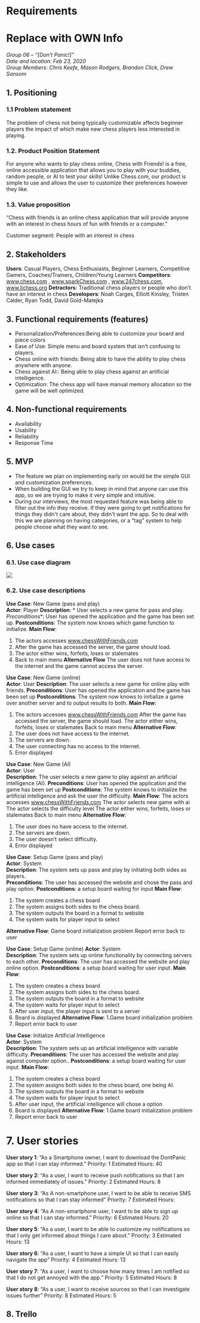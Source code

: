 
# Requirements

# Replace with OWN Info

_Group 06 – “[Don't Panic!]”\
Date and location: Feb 23, 2020\
Group Members: Chris Keefe, Mason Rodgers, Brandon Click, Drew Sansom_

## 1. Positioning
### 1.1 Problem statement


The problem of chess not being typically customizable affects beginner players the impact of which make new chess players less interested in playing.


### 1.2. Product Position Statement


For anyone who wants to play chess online, Chess with Friends! is a free, online accessible application that allows you to play with your buddies, random people, or AI to test your skills! Unlike Chess.com, our product is simple to use and allows the user to customize their preferences however they like.


### 1.3. Value proposition


“Chess with friends is an online chess application that will provide anyone with an interest in chess hours of fun with friends or a computer.”


Customer segment: People with an interest in chess


## 2. Stakeholders


**Users**: Casual Players, Chess Enthusiasts, Beginner Learners, Competitive Gamers, Coaches/Trainers, Children/Young Learners
**Competitors**: www.chess.com , www.sparkChess.com , www.247chess.com, www.lichess.org 
**Detractors**: Traditional chess players or people who don’t have an interest in chess
**Developers**: Noah Carges, Elliott Kinsley, Tristen Calder, Ryan Todd, David Gold-Matejka


## 3. Functional requirements (features)


- Personalization/Preferences:Being able to customize your board and piece colors
- Ease of Use: Simple menu and board system that isn’t confusing to players.
- Chess online with friends: Being able to have the ability to play chess anywhere with anyone.
- Chess against AI:: Being able to play chess against an artificial intelligence.
- Optimization: The chess app will have manual memory allocation so the game will be well optimized.


## 4. Non-functional requirements
- Availability
- Usability
- Reliability
- Response Time


## 5. MVP
- The feature we plan on implementing early on would be the simple GUI and customization preferences.
- When building the GUI we try to keep in mind that anyone can use this app, so we are trying to make it very simple and intuitive.
- During our interviews, the most requested feature was being able to filter out the info they receive. If they were going to get notifications for things they didn't care about, they didn't want the app. So to deal with this we are planning on having categories, or a “tag” system to help people choose what they want to see.

## 6. Use cases
### 6.1. Use case diagram
**![](https://viewer.diagrams.net/?tags=%7B%7D&lightbox=1&highlight=0000ff&edit=_blank&layers=1&nav=1#R%3Cmxfile%3E%3Cdiagram%20name%3D%22Page-1%22%20id%3D%22WCMoGo7gu0v-y6roYR2P%22%3E5VrbcpswEP0azyQPzXAxOHl07DTtTNpkxtNJ2zcFZKypQB4hfMnXd2XuiDTYicENT0iLtDLn7KKzMgNz4m9uOVouvjEX04GhuZuBOR0Yhq6NLLhIyza22JoRGzxO3GRQbpiRZ5zOTKwRcXFYGigYo4Isy0aHBQF2RMmGOGfr8rA5o%2BVVl8jDimHmIKpaH4krFrH10tJy%2BxdMvEW6sq4ld3yUDk4M4QK5bF0wmTcDc8IZE3HL30wwleCluMTzPr9wN%2FthHAeiyYSr6d19aF%2F7W238Y%2FObr1eBZnxKvKwQjZIHHhg2BX%2FXLllB05PN1PTEqxZYrWZcwfRA0RbzxsObr7RDVGxTmgDcpWxGPh07gnEYs8JcECDyDj1h%2BsBCIggLYMgTE4L5hQFjSjx5Q7AlWBfCp9DRockiQUmAJ1loadnSci7evMiEnvELiYGZjwXfwpAsK5KQSHJiaCb9dR5hqWlRCC47saEkpr3Mc047NBLm94gCoyYKKgDjwB3LdIJewAJcBoqzKHCxW0IIu0pivYpP4fmtmudPbRxTJMiq7L4OlGSFB0Zg4Rz%2BYQV%2Bq4JryCLu4GRWMaMqjkyj7MisEiQQ97BQHO04yh77cNrMftM2OpQ2vezIapm2Yb9pq6J9KG2KoyPTZjWgjVLQJZKu9YIIPFsiR95ZgzQqU%2FgOm4jy8jHUTUTX29xF7BMDSLfK8VKzy7YL0Oi0AbI6Byhd7FQQGl69LtRaRqhOsJ8QQt2%2FhfQmYrZDhE4gy95XNwIOfPszubXr%2FJJ3Lqy0O90UR063ewoXKPh3G%2FurWdGVwhlVduLh8ECFY1fqQrPq6MgKR%2B%2BXMlV4s64urPdhrsbVsblrIk8%2FMHeX75RzVvvMqbp5tg0F9nt7Pjaqloxdn4%2FpqnL%2FjtdguEU%2BhsvZLL66eEUcfK6gD1BIVkLB2R%2BAi0r80xRECboOgIMlL3NCaWVMAfMqKT5xXfqSkqnL6beVDMNyyWCalsKMXcOMeTRmLlVmbh4zZpQEOrsPZMieN0ybD0RcVaN0TFz6%2Fm5M3Phr70mzOietSfWZiwyHojAkTqPiIev0rHjI9rb0jXronxGZAkodae0WD2kodB8beENEVo9CuzALevkk2dk%2FnmI%2B%2FgGEfUrh9IaaRjn8al0ZG%2FsdVPynIdVZqBiV499D%2F5hRTrjaDxT14CLEIlrKUCkq848rFSz9xIS5oZ5HpJSwnQQf7L7ZmRMv4mhXefaGm%2B61t3riQAIo%2FwHVZ8kLArTmxIG%2B9AQIU8ANB33KnyNKbejmH33Fb8D80znz5i8%3D%3C%2Fdiagram%3E%3C%2Fmxfile%3E )**


### 6.2. Use case descriptions


**Use Case**: New Game (pass and play)   
**Actor**: Player
**Description**: * User selects a new game for pass and play.
*Preconditions**:    User has opened the application and the game has been set up.
**Postconditions**:  The system now knows which game function to initialize.
**Main Flow**:
1. The actors accesses www.chessWithFriends.com  
2. After the game has accessed the server, the game should load. 
3. The actor either wins, forfeits, loses or stalemates
4. Back to main menu 
**Alternative Flow**
The user does not have access to the internet and the game cannot access the server.  


**Use Case**: New Game (online)   
**Actor**:  User
**Description**:   The user selects a new game for online play with friends.
**Preconditions**:    User has opened the application and the game has been set up
**Postconditions**:   The system now knows to initialize a game over another server and to output results to both.
**Main Flow**:
1. The actors accesses www.chessWithFriends.com 
After the game has accessed the server, the game should load. 
The actor either wins, forfeits, loses or stalemates
Back to main menu
**Alternative Flow**:
1. The user does not have access to the internet.
2. The servers are down.
3. The user connecting has no access to the internet.
4. Error displayed




**Use Case**: New Game (AI)  
**Actor**: User  
**Description**: The user selects a new game to play against an artificial intelligence (AI).
**Preconditions**:    User has opened the application and the game has been set up
**Postconditions**:   The system knows to initialize the artificial intelligence and ask the user the difficulty.
**Main Flow**:
The actors accesses www.chessWithFriends.com 
The actor selects new game with ai
The actor selects the difficulty level
The actor either wins, forfeits, loses or stalemates
Back to main menu
**Alternative Flow**:
1. The user does no have access to the internet.
2. The servers are down.
3. The user doesn’t select difficulty.
4. Error displayed


**Use Case**: Setup Game (pass and play)  
**Actor**: System   
**Description**: The system sets up pass and play by initiating both sides as players.   
**Preconditions**:  The user has accessed the website and chose the pass and play option.
**Postconditions**:   a setup board waiting for input
**Main Flow**:
1. The system creates a chess board
2. The system assigns both sides to the chess board.
3. The system outputs the board in a format to website
4. The system waits for player input to select


**Alternative Flow**:
Game board initialization problem
Report error back to user 


**Use Case**: Setup Game (online)
**Actor**: System  
**Description**:   The system sets up online functionality by connecting servers to each other.
**Preconditions**:   The user has accessed the website and play online option.
**Postconditions**:   a setup board waiting for user input.
**Main Flow**:
1. The system creates a chess board
2. The system assigns both sides to the chess board.
3. The system outputs the board in a format to website
4. The system waits for player input to select 
5. After user input, the player input is sent to a server
6. Board is displayed
**Alternative Flow**:
1.Game board initialization problem
2. Report error back to user   


**Use Case**: Initialize Artificial Intelligence  
**Actor**: System  
**Description**: The system sets up an artificial intelligence with variable difficulty.
**Preconditions**:   The user has accessed the website and play against computer option..
**Postconditions**:     a setup board waiting for user input.
**Main Flow**:
1. The system creates a chess board
2. The system assigns both sides to the chess board, one being AI.
3. The system outputs the board in a format to website
4. The system waits for player input to select 
5. After user input, the artificial intelligence will chose a option
6. Board is displayed
**Alternative Flow**:
1.Game board initialization problem
2. Report error back to user   


# 7. User stories

**User story 1**:  “As a Smartphone owner, I want to download the DontPanic app so that I can stay informed.”
Priority: 1
Estimated Hours: 40

**User story 2**:  “As a user, I want to receive push notifications so that I am informed immediately of issues.”
Priority: 2
Estimated Hours: 8

**User story 3**:  “As A non-smartphone user, I want to be able to receive SMS notifications so that I can stay informed”
Priority: 7
Estimated Hours:

**User story 4**:  “As A non-smartphone user, I want to be able to sign up online so that I can stay informed.”
Priority: 6
Estimated Hours: 20

**User story 5**:  “As a user, I want to be able to customize my notifications so that I only get informed about things I care about.”
Priority: 3
Estimated Hours: 13

**User story 6**:  “As a user, I want to have a simple UI so that I can easily navigate the app”
Priority: 4
Estimated Hours: 13

**User story 7**:  “As a user, I want to choose how many times I am notified so that I do not get annoyed with the app.”
Priority: 5
Estimated Hours: 8

**User story 8**:  “As a user, I want to receive sources so that I can investigate issues further”
Priority: 8
Estimated Hours:  5

## 8. Trello
